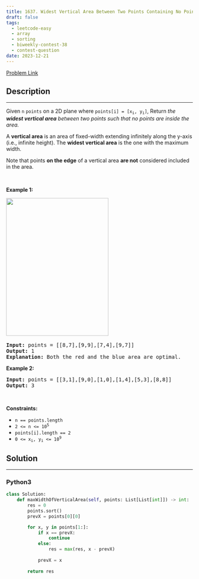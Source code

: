 ```yaml
---
title: 1637. Widest Vertical Area Between Two Points Containing No Points
draft: false
tags: 
  - leetcode-easy
  - array
  - sorting
  - biweekly-contest-38
  - contest-question
date: 2023-12-21
---
```


[Problem Link](https://leetcode.com/problems/widest-vertical-area-between-two-points-containing-no-points/)

## Description

---
<p>Given <code>n</code> <code>points</code> on a 2D plane where <code>points[i] = [x<sub>i</sub>, y<sub>i</sub>]</code>, Return<em>&nbsp;the <strong>widest vertical area</strong> between two points such that no points are inside the area.</em></p>

<p>A <strong>vertical area</strong> is an area of fixed-width extending infinitely along the y-axis (i.e., infinite height). The <strong>widest vertical area</strong> is the one with the maximum width.</p>

<p>Note that points <strong>on the edge</strong> of a vertical area <strong>are not</strong> considered included in the area.</p>

<p>&nbsp;</p>
<p><strong class="example">Example 1:</strong></p>
<img alt="" src="https://assets.leetcode.com/uploads/2020/09/19/points3.png" style="width: 276px; height: 371px;" />​
<pre>
<strong>Input:</strong> points = [[8,7],[9,9],[7,4],[9,7]]
<strong>Output:</strong> 1
<strong>Explanation:</strong> Both the red and the blue area are optimal.
</pre>

<p><strong class="example">Example 2:</strong></p>

<pre>
<strong>Input:</strong> points = [[3,1],[9,0],[1,0],[1,4],[5,3],[8,8]]
<strong>Output:</strong> 3
</pre>

<p>&nbsp;</p>
<p><strong>Constraints:</strong></p>

<ul>
	<li><code>n == points.length</code></li>
	<li><code>2 &lt;= n &lt;= 10<sup>5</sup></code></li>
	<li><code>points[i].length == 2</code></li>
	<li><code>0 &lt;= x<sub>i</sub>, y<sub>i</sub>&nbsp;&lt;= 10<sup>9</sup></code></li>
</ul>


## Solution

---
### Python3
``` py title='widest-vertical-area-between-two-points-containing-no-points'
class Solution:
    def maxWidthOfVerticalArea(self, points: List[List[int]]) -> int:
        res = 0
        points.sort()
        prevX = points[0][0]

        for x, y in points[1:]:
            if x == prevX:
                continue
            else:
                res = max(res, x - prevX)
                
            prevX = x
        
        return res
```

